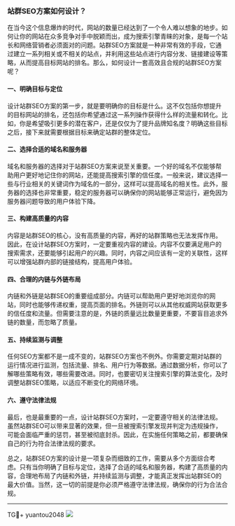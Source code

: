 ### 站群SEO方案如何设计？

在当今这个信息爆炸的时代，网站的数量已经达到了一个令人难以想象的地步。如何让你的网站在众多竞争对手中脱颖而出，成为搜索引擎青睐的对象，是每一个站长和网络营销者必须面对的问题。站群SEO方案就是一种非常有效的手段，它通过建立一系列相关或不相关的站点，并利用这些站点进行内容分发、链接建设等策略，从而提高目标网站的排名。那么，如何设计一套高效且合规的站群SEO方案呢？

#### 一、明确目标与定位

设计站群SEO方案的第一步，就是要明确你的目标是什么。这不仅包括你想提升的目标网站的排名，还包括你希望通过这一系列操作获得什么样的流量和转化。比如，你是希望吸引更多的潜在客户，还是仅仅为了提升品牌知名度？明确这些目标之后，接下来就需要根据目标来确定站群的整体定位。

#### 二、选择合适的域名和服务器

域名和服务器的选择对于站群SEO方案来说至关重要。一个好的域名不仅能够帮助用户更好地记住你的网站，还能提高搜索引擎的信任度。一般来说，建议选择一些与行业相关的关键词作为域名的一部分，这样可以提高域名的相关性。此外，服务器的选择也非常重要，稳定的服务器可以确保你的网站能够正常运行，避免因为服务器问题导致的用户体验下降。

#### 三、构建高质量的内容

内容是站群SEO的核心，没有高质量的内容，再好的站群策略也无法发挥作用。因此，在设计站群SEO方案时，一定要重视内容的建设。内容不仅要满足用户的搜索需求，还要能够引起用户的兴趣。同时，内容之间应该有一定的关联性，这样可以增强站群内部的链接结构，提高用户体验。

#### 四、合理的内链与外链布局

内链和外链是站群SEO的重要组成部分。内链可以帮助用户更好地浏览你的网站，同时也能够传递权重，提高页面的排名。外链则可以从其他权威网站获取更多的信任度和流量。但需要注意的是，外链的质量远比数量更重要，不要盲目追求外链的数量，而忽略了质量。

#### 五、持续监测与调整

任何SEO方案都不是一成不变的，站群SEO方案也不例外。你需要定期对站群的运行情况进行监测，包括流量、排名、用户行为等数据。通过数据分析，你可以了解哪些策略有效，哪些需要改进。同时，也要密切关注搜索引擎的算法变化，及时调整站群SEO策略，以适应不断变化的网络环境。

#### 六、遵守法律法规

最后，也是最重要的一点，设计站群SEO方案时，一定要遵守相关的法律法规。虽然站群SEO可以带来显著的效果，但一旦被搜索引擎发现并判定为违规操作，可能会面临严重的惩罚，甚至被彻底封杀。因此，在实施任何策略之前，都要确保自己的行为符合法律法规的要求。

总之，站群SEO方案的设计是一项复杂而细致的工作，需要从多个方面综合考虑。只有当你明确了目标与定位，选择了合适的域名和服务器，构建了高质量的内容，合理地布局了内链和外链，并持续监测与调整，才能真正发挥出站群SEO的最大价值。当然，这一切的前提是你必须严格遵守法律法规，确保你的行为合法合规。

---

TG💪+ yuantou2048  ![](https://github.com/user-attachments/assets/42a5a4a5-fea9-4a1d-8aa0-73e57e430cca)